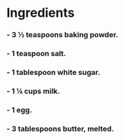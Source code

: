 # Ingredients

### - 3 ½ teaspoons baking powder.
### - 1 teaspoon salt.
### - 1 tablespoon white sugar.
### - 1 ¼ cups milk.
### - 1 egg.
### - 3 tablespoons butter, melted.